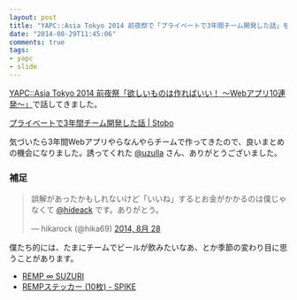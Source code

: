 ```yaml
---
layout: post
title: "YAPC::Asia Tokyo 2014 前夜祭で「プライベートで3年間チーム開発した話」をしてきた"
date: "2014-08-29T11:45:06"
comments: true
tags: 
- yapc
- slide
---
```


[YAPC::Asia Tokyo 2014 前夜祭「欲しいものは作ればいい！ 〜Webアプリ10連発〜」](http://yapcasia.org/2014/08/eve-of-yapcasia.html)で話してきました。

<!--more-->

[プライベートで3年間チーム開発した話 | Stobo](http://www.storyboards.jp/viewer/u1g2d7)

気づいたら3年間Webアプリやらなんやらチームで作ってきたので、良いまとめの機会になりました。誘ってくれた [@uzulla](https://twitter.com/uzulla) さん、ありがとうございました。

### 補足

<blockquote class="twitter-tweet" lang="ja"><p>誤解があったかもしれないけど「いいね」するとお金がかかるのは僕じゃなくて <a href="https://twitter.com/hideack">@hideack</a> です。ありがとう。</p>&mdash; hikarock (@hika69) <a href="https://twitter.com/hika69/statuses/504946565199323136">2014, 8月 28</a></blockquote>
<script async src="//platform.twitter.com/widgets.js" charset="utf-8"></script>

僕たち的には、たまにチームでビールが飲みたいなあ、とか季節の変わり目に思うことがあります。

- [REMP ∞ SUZURI](https://suzuri.jp/REMP/)
- [REMPステッカー (10枚) - SPIKE](https://spike.cc/p/scsIZLtH)

